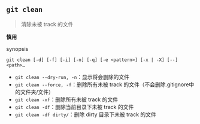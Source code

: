 
## `git clean`

> 清除未被 track 的文件 

**慎用**

synopsis

`git clean [-d] [-f] [-i] [-n] [-q] [-e <pattern>] [-x | -X] [--] <path>…​`

- `git clean --dry-run, -n`：显示将会删除的文件
- `git clean --force, -f`：删除所有未被 track 的文件（不会删除.gitignore中的文件夹/文件）
- `git clean -xf`：删除所有未被 track 的文件
- `git clean -df`：删除当前目录下未被 track 的文件
- `git clean -df dirty/`：删除 dirty 目录下未被 track 的文件

